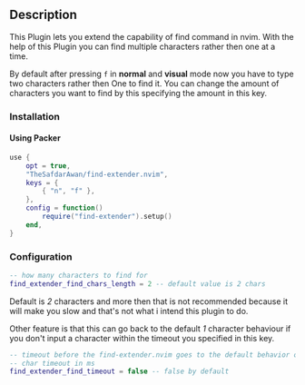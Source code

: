 ## Description

This Plugin lets you extend the capability of find command in nvim. With the help of this
Plugin you can find multiple characters rather then one at a time.

By default after pressing `f` in **normal** and **visual** mode now you have to type two characters rather then
One to find it.
You can change the amount of characters you want to find by this specifying the amount in
this key.

### Installation

#### Using Packer
```lua
use {
    opt = true,
    "TheSafdarAwan/find-extender.nvim",
    keys = {
        { "n", "f" },
    },
    config = function()
        require("find-extender").setup()
    end,
}
```

### Configuration
```lua
-- how many characters to find for
find_extender_find_chars_length = 2 -- default value is 2 chars
```

Default is _2_ characters and more then that is not recommended because it will make you slow
and that's not what i intend this plugin to do.

Other feature is that this can go back to the default _1_ character behaviour if you don't
input a character within the timeout you specified in this key.

```lua
-- timeout before the find-extender.nvim goes to the default behavior of f to find 1
-- char timeout in ms
find_extender_find_timeout = false -- false by default
```

